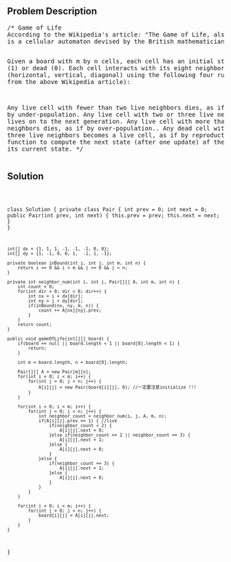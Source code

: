 <!--
<style>
  body { font-family: Arial, sans-serif; }
  .container { max-width: 700px; margin: 0 auto; padding: 10px; }
  .comment-block { background-color: #f9f9f9; padding: 10px; border-left: 5px solid #ccc; overflow-wrap: break-word; white-space: pre-wrap; }
  .code-block { background-color: #f4f4f4; padding: 10px; border: 1px solid #ddd; overflow-wrap: break-word; white-space: pre-wrap; }
</style>
-->

<div class='container'>
<h2>Problem Description</h2>
<div class='comment-block'>
<pre>
/* Game of Life
According to the Wikipedia's article: "The Game of Life, also known simply as Life, 
is a cellular automaton devised by the British mathematician John Horton Conway in 1970."

Given a board with m by n cells, each cell has an initial state live (1) or dead (0). 
Each cell interacts with its eight neighbors (horizontal, vertical, diagonal) using the 
following four rules (taken from the above Wikipedia article):

Any live cell with fewer than two live neighbors dies, as if caused by under-population.
Any live cell with two or three live neighbors lives on to the next generation.
Any live cell with more than three live neighbors dies, as if by over-population..
Any dead cell with exactly three live neighbors becomes a live cell, as if by reproduction.
Write a function to compute the next state (after one update) of the board given its current state.
*/
</pre>
</div>

<h2>Solution</h2>
<div class='code-block'>
<pre><code class='language-java'>

class Solution {
    private class Pair {
        int prev = 0;
        int next = 0;
        public Pair(int prev, int next) {
            this.prev = prev;
            this.next = next;
        }
    }
    
    int[] dx = {1, 1, 1, -1, -1, -1, 0, 0};
    int[] dy = {1, -1, 0, 0, 1,  -1, 1, -1};
    
    private boolean inBound(int i, int j, int m, int n) {
        return i >= 0 && i < m && j >= 0 && j < n;
    }
    
    private int neighbor_num(int i, int j, Pair[][] A, int m, int n) {
        int count = 0;
        for(int dir = 0; dir < 8; dir++) {
            int nx = i + dx[dir];
            int ny = j + dy[dir];
            if(inBound(nx, ny, m, n)) {
                count += A[nx][ny].prev;
            }
        }
        return count;
    }
    
    public void gameOfLife(int[][] board) {
        if(board == null || board.length < 1 || board[0].length < 1) {
            return;
        }
        
        int m = board.length, n = board[0].length;
        
        Pair[][] A = new Pair[m][n];
        for(int i = 0; i < m; i++) {
            for(int j = 0; j < n; j++) {
                A[i][j] = new Pair(board[i][j], 0); //一定要注意initialize !!!
            }
        }
        
        for(int i = 0; i < m; i++) {
            for(int j = 0; j < n; j++) {
                int neighbor_count = neighbor_num(i, j, A, m, n);
                if(A[i][j].prev == 1) { //live 
                    if(neighbor_count < 2) {
                        A[i][j].next = 0;
                    }else if(neighbor_count == 2 || neighbor_count == 3) {
                        A[i][j].next = 1;
                    }else {
                        A[i][j].next = 0;
                    }  
                }else {
                    if(neighbor_count == 3) {
                        A[i][j].next = 1;
                    }else {
                        A[i][j].next = 0;
                    }
                }
            }
        }       
         
        for(int i = 0; i < m; i++) {
            for(int j = 0; j < n; j++) {
                board[i][j] = A[i][j].next;
            }
        }    
    }
}</code></pre>
</div>
</div>
